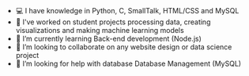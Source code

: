 ### 
- 💻 I have knowledge in Python, C, SmallTalk, HTML/CSS and MySQL
- 🔭 I've worked on student projects processing data, creating visualizations and making machine learning models
- 🌱 I’m currently learning Back-end development (Node.js)
- 👯 I’m looking to collaborate on any website design or data science project
- 🤔 I’m looking for help with database Database Management (MySQL)
